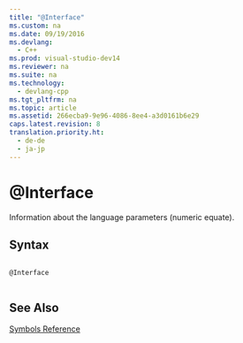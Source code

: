 ```yaml
---
title: "@Interface"
ms.custom: na
ms.date: 09/19/2016
ms.devlang: 
  - C++
ms.prod: visual-studio-dev14
ms.reviewer: na
ms.suite: na
ms.technology: 
  - devlang-cpp
ms.tgt_pltfrm: na
ms.topic: article
ms.assetid: 266ecba9-9e96-4086-8ee4-a3d0161b6e29
caps.latest.revision: 8
translation.priority.ht: 
  - de-de
  - ja-jp
---
```

# @Interface
Information about the language parameters (numeric equate).  
  
## Syntax  
  
```  
  
@Interface  
  
```  
  
## See Also  
 [Symbols Reference](../vs140/Symbols-Reference.md)